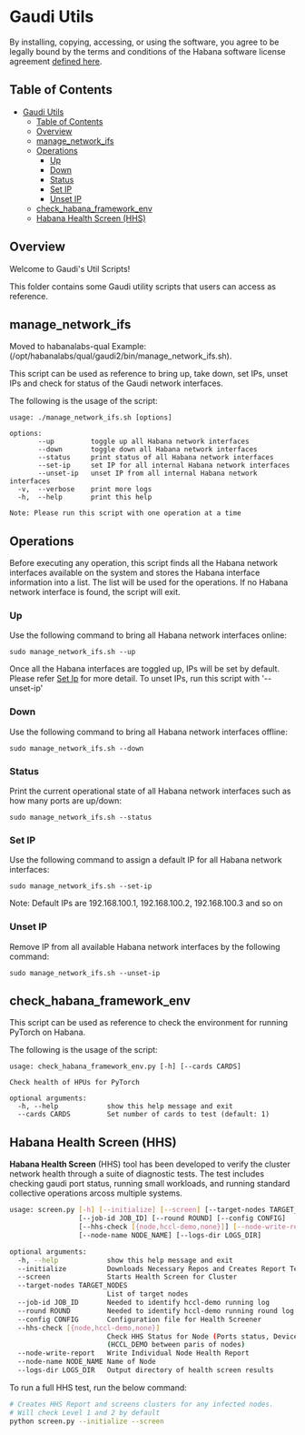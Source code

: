 # Gaudi Utils

By installing, copying, accessing, or using the software, you agree to be legally bound by the terms and conditions of the Habana software license agreement [defined here](https://habana.ai/habana-outbound-software-license-agreement/).

## Table of Contents

- [Gaudi Utils](#gaudi-utils)
  - [Table of Contents](#table-of-contents)
  - [Overview](#overview)
  - [manage\_network\_ifs](#manage_network_ifs)
  - [Operations](#operations)
    - [Up](#up)
    - [Down](#down)
    - [Status](#status)
    - [Set IP](#set-ip)
    - [Unset IP](#unset-ip)
  - [check\_habana\_framework\_env](#check_habana_framework_env)
  - [Habana Health Screen (HHS)](#habana-health-screen-hhs)

## Overview

Welcome to Gaudi's Util Scripts!

This folder contains some Gaudi utility scripts that users can access as reference.

## manage_network_ifs

Moved to habanalabs-qual Example: (/opt/habanalabs/qual/gaudi2/bin/manage_network_ifs.sh).

This script can be used as reference to bring up, take down, set IPs, unset IPs and check for status of the Gaudi network interfaces.

The following is the usage of the script:

```
usage: ./manage_network_ifs.sh [options]

options:
       --up         toggle up all Habana network interfaces
       --down       toggle down all Habana network interfaces
       --status     print status of all Habana network interfaces
       --set-ip     set IP for all internal Habana network interfaces
       --unset-ip   unset IP from all internal Habana network interfaces
  -v,  --verbose    print more logs
  -h,  --help       print this help

Note: Please run this script with one operation at a time
```
## Operations

Before executing any operation, this script finds all the Habana network interfaces available on the system and stores the Habana interface information into a list.
The list will be used for the operations. If no Habana network interface is found, the script will exit.

### Up

Use the following command to bring all Habana network interfaces online:
```
sudo manage_network_ifs.sh --up
```
Once all the Habana interfaces are toggled up, IPs will be set by default. Please refer [Set Ip](#set-ip) for more detail. To unset IPs, run this script with '--unset-ip'
### Down

Use the following command to bring all Habana network interfaces offline:
```
sudo manage_network_ifs.sh --down
```
### Status

Print the current operational state of all Habana network interfaces such as how many ports are up/down:
```
sudo manage_network_ifs.sh --status
```
### Set IP

Use the following command to assign a default IP for all Habana network interfaces:
```
sudo manage_network_ifs.sh --set-ip
```
Note: Default IPs are 192.168.100.1, 192.168.100.2, 192.168.100.3 and so on
### Unset IP

Remove IP from all available Habana network interfaces by the following command:
```
sudo manage_network_ifs.sh --unset-ip
```

## check_habana_framework_env

This script can be used as reference to check the environment for running PyTorch on Habana.

The following is the usage of the script:

```
usage: check_habana_framework_env.py [-h] [--cards CARDS]

Check health of HPUs for PyTorch

optional arguments:
  -h, --help            show this help message and exit
  --cards CARDS         Set number of cards to test (default: 1)
```

## Habana Health Screen (HHS)

**Habana Health Screen** (HHS) tool has been developed to verify the cluster network health through a suite of diagnostic tests. The test
includes checking gaudi port status, running small workloads, and running standard collective operations arcoss multiple systems.

``` bash
usage: screen.py [-h] [--initialize] [--screen] [--target-nodes TARGET_NODES]
                 [--job-id JOB_ID] [--round ROUND] [--config CONFIG]
                 [--hhs-check [{node,hccl-demo,none}]] [--node-write-report]
                 [--node-name NODE_NAME] [--logs-dir LOGS_DIR]

optional arguments:
  -h, --help            show this help message and exit
  --initialize          Downloads Necessary Repos and Creates Report Template
  --screen              Starts Health Screen for Cluster
  --target-nodes TARGET_NODES
                        List of target nodes
  --job-id JOB_ID       Needed to identify hccl-demo running log
  --round ROUND         Needed to identify hccl-demo running round log
  --config CONFIG       Configuration file for Health Screener
  --hhs-check [{node,hccl-demo,none}]
                        Check HHS Status for Node (Ports status, Device Acquire Fail) or all_reduce
                        (HCCL_DEMO between paris of nodes)
  --node-write-report   Write Individual Node Health Report
  --node-name NODE_NAME Name of Node
  --logs-dir LOGS_DIR   Output directory of health screen results
```

To run a full HHS test, run the below command:

``` bash
# Creates HHS Report and screens clusters for any infected nodes.
# Will check Level 1 and 2 by default
python screen.py --initialize --screen
```